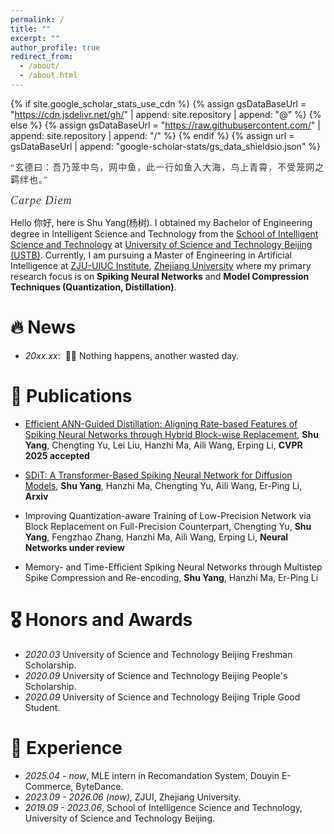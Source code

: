 ```yaml
---
permalink: /
title: ""
excerpt: ""
author_profile: true
redirect_from: 
  - /about/
  - /about.html
---
```


{% if site.google_scholar_stats_use_cdn %}
{% assign gsDataBaseUrl = "https://cdn.jsdelivr.net/gh/" | append: site.repository | append: "@" %}
{% else %}
{% assign gsDataBaseUrl = "https://raw.githubusercontent.com/" | append: site.repository | append: "/" %}
{% endif %}
{% assign url = gsDataBaseUrl | append: "google-scholar-stats/gs_data_shieldsio.json" %}

<span class='anchor' id='about-me'></span>
<span style="font-family: '楷体', 'KaiTi', serif; font-size: 14px; color: #333; letter-spacing: 1px;">“玄德曰：吾乃笼中鸟，网中鱼，此一行如鱼入大海，鸟上青霄，不受笼网之羁绊也。”</span>

<span style="
  font-family: 'Cinzel', 'Playfair Display', serif;
  font-size: 18px;
  font-style: italic;
  letter-spacing: 1px;
  color: #333;
">
  Carpe Diem
</span>

Hello 你好, here is Shu Yang(杨树).
I obtained my Bachelor of Engineering degree in Intelligent Science and Technology from the [School of Intelligent Science and Technology](https://ai.ustb.edu.cn/) at [University of Science and Technology Beijing (USTB)](https://ustb.edu.cn). Currently, I am pursuing a Master of Engineering in Artificial Intelligence at [ZJU-UIUC Institute](https://zjui.intl.zju.edu.cn/), [Zhejiang University](https://www.zju.edu.cn/) where my primary research focus is on **Spiking Neural Networks** and **Model Compression Techniques (Quantization, Distillation)**.


# 🔥 News
- *20xx.xx*: &nbsp;🎉🎉 Nothing happens, another wasted day.

# 📝 Publications 

- [Efficient ANN-Guided Distillation: Aligning Rate-based Features of Spiking Neural Networks through Hybrid Block-wise Replacement](https://openaccess.thecvf.com/content/CVPR2025/html/Yang_Efficient_ANN-Guided_Distillation_Aligning_Rate-based_Features_of_Spiking_Neural_Networks_CVPR_2025_paper.html), **Shu Yang**, Chengting Yu, Lei Liu, Hanzhi Ma, Aili Wang, Erping Li, **CVPR 2025 accepted**

- [SDiT: A Transformer-Based Spiking Neural
Network for Diffusion Models](https://arxiv.org/abs/2402.11588), **Shu Yang**, Hanzhi Ma, Chengting Yu, Aili Wang, Er-Ping Li, **Arxiv**

- Improving Quantization-aware Training of Low-Precision Network via Block Replacement on Full-Precision Counterpart, Chengting Yu, **Shu Yang**, Fengzhao Zhang, Hanzhi Ma, Aili Wang, Erping Li, **Neural Networks under review**

- Memory- and Time-Efficient Spiking Neural Networks through Multistep Spike Compression and Re-encoding, **Shu Yang**, Hanzhi Ma, Er-Ping Li




# 🎖 Honors and Awards
- *2020.03* University of Science and Technology Beijing Freshman Scholarship. 
- *2020.09* University of Science and Technology Beijing People's Scholarship.
- *2020.09* University of Science and Technology Beijing Triple Good Student.

# 📖 Experience
- *2025.04 - now*, MLE intern in Recomandation System, Douyin E-Commerce, ByteDance. 
- *2023.09 - 2026.06 (now)*, ZJUI, Zhejiang University. 
- *2019.09 - 2023.06*, School of Intelligence Science and Technology, University of Science and Technology Beijing. 

